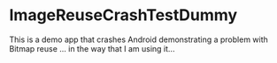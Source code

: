 ImageReuseCrashTestDummy
========================

This is a demo app that crashes Android demonstrating a problem with Bitmap reuse ... in the way that I am using it...